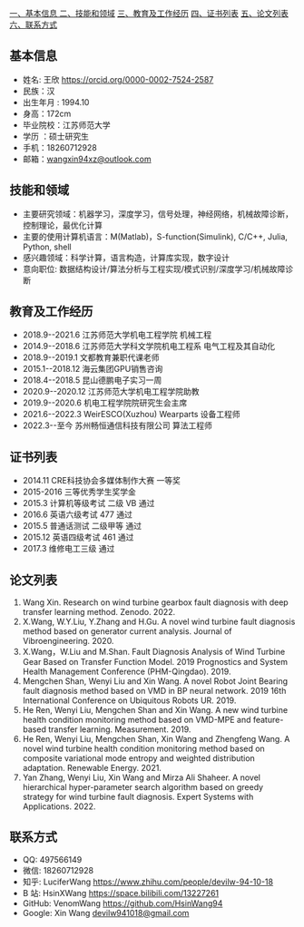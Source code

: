 [一、基本信息 ](##基本信息)
[二、技能和领域](##技能和领域)
[三、教育及工作经历](##教育及工作经历)
[四、证书列表](##证书列表)
[五、论文列表](##论文列表)
[六、联系方式](##联系方式)

## 基本信息 

* 姓名: 王欣 <a
    id="cy-effective-orcid-url"
    class="underline"
     href="https://orcid.org/0000-0002-7524-2587"
     target="orcid.widget"
     rel="me noopener noreferrer"
     style="vertical-align: top">
      https://orcid.org/0000-0002-7524-2587
    </a>
* 民族：汉 
* 出生年月 : 1994.10
* 身高：172cm 
* 毕业院校：江苏师范大学 
* 学历 ：硕士研究生
* 手机：18260712928 
* 邮箱：<wangxin94xz@outlook.com>


## 技能和领域 

* 主要研究领域：机器学习，深度学习，信号处理，神经网络，机械故障诊断，控制理论，最优化计算
* 主要的使用计算机语言：M(Matlab)，S-function(Simulink), C/C++, Julia, Python, shell
* 感兴趣领域：科学计算，语言构造，计算库实现，数字设计
* 意向职位: 数据结构设计/算法分析与工程实现/模式识别/深度学习/机械故障诊断

## 教育及工作经历 

* 2018.9--2021.6 江苏师范大学机电工程学院 机械工程
* 2014.9--2018.6 江苏师范大学科文学院机电工程系 电气工程及其自动化
* 2018.9--2019.1 文都教育兼职代课老师
* 2015.1--2018.12  海云集团GPU销售咨询
* 2018.4--2018.5 昆山德鹏电子实习一周
* 2020.9--2020.12 江苏师范大学机电工程学院助教
* 2019.9--2020.6 机电工程学院院研究生会主席
* 2021.6--2022.3 WeirESCO(Xuzhou) Wearparts 设备工程师
* 2022.3--至今  苏州畅恒通信科技有限公司 算法工程师

## 证书列表 

* 2014.11 CRE科技协会多媒体制作大赛 一等奖
* 2015-2016 三等优秀学生奖学金
* 2015.3 计算机等级考试 二级 VB 通过
* 2016.6 英语六级考试 477 通过
* 2015.5 普通话测试 二级甲等 通过
* 2015.12 英语四级考试 461 通过
* 2017.3  维修电工三级 通过


## 论文列表 

1. Wang Xin. Research on wind turbine gearbox fault diagnosis with deep transfer learning method. Zenodo. 2022.
2. X.Wang, W.Y.Liu, Y.Zhang and H.Gu. A novel wind turbine fault diagnosis method based on generator current analysis. Journal of Vibroengineering. 2020.
3. X.Wang，W.Liu and M.Shan. Fault Diagnosis Analysis of Wind Turbine Gear Based on Transfer Function Model. 2019 Prognostics and System Health Management Conference (PHM-Qingdao). 2019.
4. Mengchen Shan, Wenyi Liu and Xin Wang. A novel Robot Joint Bearing fault diagnosis method based on VMD in BP neural network. 2019 16th International Conference on Ubiquitous Robots UR. 2019.
5. He Ren, Wenyi Liu, Mengchen Shan and Xin Wang. A new wind turbine health condition monitoring method based on VMD-MPE and feature-based transfer learning. Measurement. 2019.
6. He Ren, Wenyi Liu, Mengchen Shan, Xin Wang and Zhengfeng Wang. A novel wind turbine health condition monitoring method based on composite variational mode entropy and weighted distribution adaptation. Renewable Energy. 2021.
7. Yan Zhang, Wenyi Liu, Xin Wang and Mirza Ali Shaheer. A novel hierarchical hyper-parameter search algorithm based on greedy strategy for wind turbine fault diagnosis. Expert Systems with Applications. 2022.

## 联系方式 

*  QQ: 497566149
*  微信: 18260712928
*  知乎: LuciferWang <https://www.zhihu.com/people/devilw-94-10-18>
*  B 站: HsinXWang <https://space.bilibili.com/13227261>
*  GitHub: VenomWang <https://github.com/HsinWang94>
*  Google: Xin Wang <devilw941018@gmail.com>

